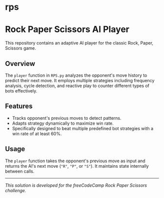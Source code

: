 # rps
# Rock Paper Scissors AI Player

This repository contains an adaptive AI player for the classic Rock, Paper, Scissors game.

## Overview

The `player` function in `RPS.py` analyzes the opponent's move history to predict their next move. It employs multiple strategies including frequency analysis, cycle detection, and reactive play to counter different types of bots effectively.

## Features

- Tracks opponent's previous moves to detect patterns.
- Adapts strategy dynamically to maximize win rate.
- Specifically designed to beat multiple predefined bot strategies with a win rate of at least 60%.

## Usage

The `player` function takes the opponent's previous move as input and returns the AI's next move (`"R"`, `"P"`, or `"S"`). It maintains state internally between calls.

---

*This solution is developed for the freeCodeCamp Rock Paper Scissors challenge.*
